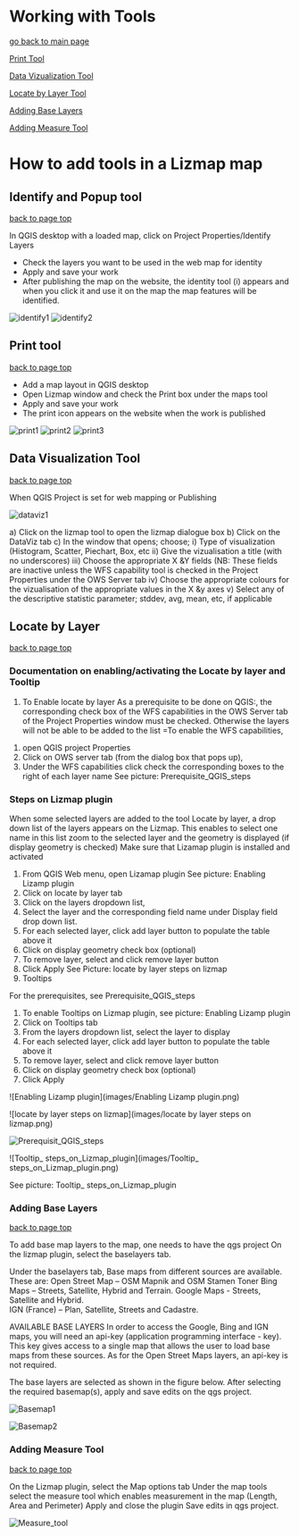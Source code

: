 # Working with Tools

[go back to main page](read.md)

[Print Tool](#print-tool) 

[Data Vizualization Tool](#data-visualization-tool)

[Locate by Layer Tool](#locate-by-layer) 

[Adding Base Layers](#adding-base-layers) 

[Adding Measure Tool](#adding-measure-tool) 


# How to add tools in a Lizmap map

## Identify and Popup tool

[back to page top](#working-with-tools)

In QGIS desktop with a loaded map, click on Project Properties/Identify Layers
* Check the layers you want to be used in the web map for identity
* Apply and save your work
* After publishing the map on the website, the identity tool (i) appears and when you click it and use it on the map the map features will be identified.

![identify1](images/identify11.png)
![identify2](images/identify2.png)

## Print tool

[back to page top](#working-with-tools)

* Add a map layout in QGIS desktop
* Open Lizmap window and check the Print box under the maps tool
* Apply and save your work
* The print icon appears on the website when the work is published

![print1](images/print1.png)
![print2](images/print2.png)
![print3](images/print3.png)


## Data Visualization Tool

[back to page top](#working-with-tools)

When QGIS Project is set for web mapping or Publishing

![dataviz1](images/dataviz1.png)

a) Click on the lizmap tool to open the lizmap dialogue box
b) Click on the DataViz tab 
c) In the window that opens; choose;
i) Type of visualization (Histogram, Scatter, Piechart, Box, etc
ii) Give the vizualisation a title (with no underscores)
iii) Choose the appropriate X &Y fields  (NB: These fields are inactive unless the WFS capability tool is checked in the Project Properties under the OWS Server tab
iv) Choose the appropriate colours for the vizualisation of the appropriate values in the X &y axes
v) Select any of the descriptive statistic parameter; stddev, avg, mean, etc, if applicable


## Locate by Layer

[back to page top](#working-with-tools)

### Documentation on enabling/activating the Locate by layer and Tooltip 

1.	To Enable locate by layer 
As a prerequisite to be done on QGIS:, the corresponding check box of the WFS capabilities in the OWS Server tab of the Project Properties window must be checked. Otherwise the layers will not be able to be added to the list
=To enable the WFS capabilities, 
1)	open QGIS project Properties
2)	Click on OWS server tab (from the dialog box that pops up),
3)	Under the WFS capabilities click  check  the corresponding  boxes to the  right of  each layer name
See picture: Prerequisite_QGIS_steps 

### Steps on Lizmap plugin

When some selected layers are added to the tool Locate by layer, a drop down list of the layers appears on the Lizmap. This enables to select one name in this list zoom to the selected layer and  the geometry is displayed (if display geometry is checked) 
Make sure that Lizamap plugin is installed and activated 
1.	From QGIS Web menu, open Lizamap plugin
See picture: Enabling Lizamp plugin
2.	Click on locate by layer tab
3.	Click on the layers dropdown list, 
4.	Select the layer and the corresponding field name under Display field drop down list.
5.	For each selected  layer, click add layer button to populate the table above it
6.	Click on display geometry check box (optional)
7.	To remove layer, select and  click remove layer button
8.	Click Apply
See Picture: locate by layer steps on lizmap
2.	Tooltips

For the prerequisites, see Prerequisite_QGIS_steps

1.	To enable Tooltips on Lizmap plugin, see picture: Enabling Lizamp plugin
2.	Click on Tooltips tab 
3.	From the layers dropdown list, select the layer to display
4.	For each selected  layer, click add layer button to populate the table above it
5.	To remove layer, select and  click remove layer button
6.	Click on display geometry check box (optional)
7.	Click Apply


![Enabling Lizamp plugin](images/Enabling Lizamp plugin.png)

![locate by layer steps on lizmap](images/locate by layer steps on lizmap.png)

![Prerequisit_QGIS_steps](images/Prerequisit_QGIS_steps.png)

![Tooltip_ steps_on_Lizmap_plugin](images/Tooltip_ steps_on_Lizmap_plugin.png)

See picture: Tooltip_ steps_on_Lizmap_plugin

### Adding Base Layers

[back to page top](#working-with-tools)

To add base map layers to the map, one needs to have the qgs project
On the lizmap plugin, select the baselayers tab.

Under the baselayers tab, Base maps from different sources are available. These are: 
Open Street Map – OSM Mapnik and OSM Stamen Toner
Bing Maps – Streets, Satellite, Hybrid and Terrain.
Google Maps - Streets, Satellite and Hybrid.  
IGN (France) – Plan, Satellite, Streets and Cadastre. 

AVAILABLE BASE LAYERS
In order to access the Google, Bing and IGN maps, you will need an api-key (application programming interface - key). 
This key gives access to a single map that allows the user to load base maps from these sources. 
As for the Open Street Maps layers, an api-key is not required.

The base layers are selected as shown in the figure below.
After selecting the required basemap(s), apply and save edits on the qgs project. 

![Basemap1](images/Basemap1.png)

![Basemap2](images/Basemap2.png)

### Adding Measure Tool

[back to page top](#working-with-tools)

On the Lizmap plugin, select the Map options tab 
Under the map tools select the measure tool which enables measurement in the map (Length, Area and Perimeter)
Apply and close the plugin 
Save edits in qgs project.

![Measure_tool](images/Measure_tool.png)

